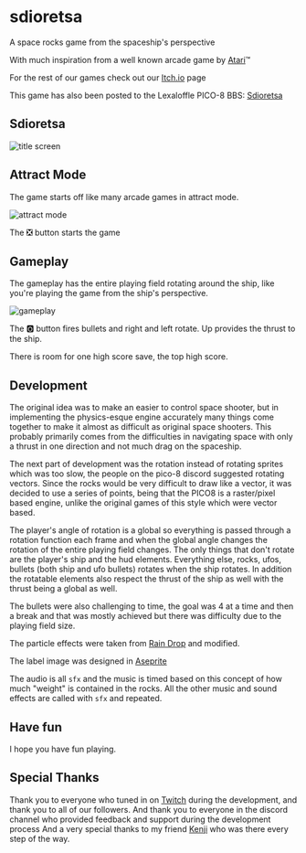 # sdioretsa
A space rocks game from the spaceship's perspective

With much inspiration from a well known arcade game by [Atari](https://atari.com/)™️

For the rest of our games check out our [Itch.io](https://abemassry.itch.io/) page

This game has also been posted to the Lexaloffle PICO-8 BBS: [Sdioretsa](https://www.lexaloffle.com/bbs/?tid=54730)

## Sdioretsa

![title screen](https://wsnd.io/rsJEYl2O/sdioretsa-title.png)

## Attract Mode
The game starts off like many arcade games in attract mode.

![attract mode](https://wsnd.io/epEEoUvP/sdioretsa_7.gif)

The ❎ button starts the game

## Gameplay
The gameplay has the entire playing field rotating around the ship, like you're playing the game from the ship's perspective.

![gameplay](https://wsnd.io/BMQLJYfv/sdioretsa_10.gif)

The 🅾️ button fires bullets and right and left rotate. Up provides the thrust to the ship.

There is room for one high score save, the top high score.


## Development
The original idea was to make an easier to control space shooter, but in implementing the physics-esque engine accurately many things come together to make it almost as difficult as original space shooters. This probably primarily comes from the difficulties in navigating space with only a thrust in one direction and not much drag on the spaceship.

The next part of development was the rotation instead of rotating sprites which was too slow, the people on the pico-8 discord suggested rotating vectors. Since the rocks would be very difficult to draw like a vector, it was decided to use a series of points, being that the PICO8 is a raster/pixel based engine, unlike the original games of this style which were vector based.

The player's angle of rotation is a global so everything is passed through a rotation function each frame and when the global angle changes the rotation of the entire playing field changes. The only things that don't rotate are the player's ship and the hud elements. Everything else, rocks, ufos, bullets (both ship and ufo bullets) rotates when the ship rotates. In addition the rotatable elements also respect the thrust of the ship as well with the thrust being a global as well.

The bullets were also challenging to time, the goal was 4 at a time and then a break and that was mostly achieved but there was difficulty due to the playing field size.

The particle effects were taken from [Rain Drop](https://github.com/abemassry/rain-drop) and modified.

The label image was designed in [Aseprite](https://www.aseprite.org/)

The audio is all `sfx` and the music is timed based on this concept of how much "weight" is contained in the rocks. All the other music and sound effects are called with `sfx` and repeated.

## Have fun
I hope you have fun playing.

## Special Thanks
Thank you to everyone who tuned in on [Twitch](https://www.twitch.tv/abemassry) during the development, and thank you to all of our followers.
And thank you to everyone in the discord channel who provided feedback and support during the development process
And a very special thanks to my friend [Kenji](https://twitter.com/kenjihasegawa) who was there every step of the way.
